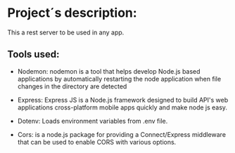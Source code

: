 # Project´s description:
This a rest server to be used in any app.

## Tools used:

* Nodemon: nodemon is a tool that helps develop Node.js based applications by automatically restarting the node application when file changes in the directory are detected

* Express: Express JS is a Node.js framework designed to build API's web applications cross-platform mobile apps quickly and make node js easy.

* Dotenv: Loads environment variables from .env file.

* Cors: is a node.js package for providing a Connect/Express middleware that can be used to enable CORS with various options.